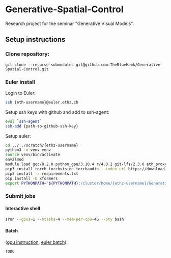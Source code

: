 # Generative-Spatial-Control
Research project for the seminar "Generative Visual Models".




## Setup instructions

### Clone repository:

`git clone --recurse-submodules git@github.com:TheBlueHawk/Generative-Spatial-Control.git`

### Euler install
Login to Euler:
```bash
ssh {eth-username}@euler.ethz.ch
```
Setup ssh keys with github and add to ssh-agent:
```bash
eval `ssh-agent`
ssh-add {path-to-github-ssh-key}
```
Setup euler:
```bash
cd ../../scratch/{ethz-username}
python3 -m venv venv
source venv/bin/activate
env2lmod
module load gcc/8.2.0 python_gpu/3.10.4 r/4.0.2 git-lfs/2.3.0 eth_proxy npm/6.14.9
pip3 install torch torchvision torchaudio --index-url https://download.pytorch.org/whl/cu118
pip3 install -r requirements.txt
pip install -U xformers
export PYTHONPATH="${PYTHONPATH}:/cluster/home/{ethz-username}/Generative-Spatial-Control"
```

### Submit jobs
#### Interactive shell
```bash
srun --gpus=1 --ntasks=4 --mem-per-cpu=4G --pty bash
```


#### Batch
([gpu instruction](https://scicomp.ethz.ch/wiki/Getting_started_with_GPUs), [euler batch](https://scicomp.ethz.ch/wiki/Using_the_batch_system)):
```bash
TODO
```

